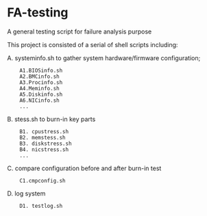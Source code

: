 # FA-testing
A general testing script for failure analysis purpose

This project is consisted of a serial of shell scripts including:
  
  A. systeminfo.sh to gather system hardware/firmware configuration;
       
        A1.BIOSinfo.sh
        A2.BMCinfo.sh
        A3.Procinfo.sh
        A4.Meminfo.sh
        A5.Diskinfo.sh
        A6.NICinfo.sh
        ...

  B. stess.sh to burn-in key parts
        
        B1. cpustress.sh
        B2. memstess.sh
        B3. diskstress.sh
        B4. nicstress.sh
        ...
        
  
  C. compare configuration before and after burn-in test
        
        C1.cmpconfig.sh
      
 
  D. log system
       
        D1. testlog.sh
     
         
